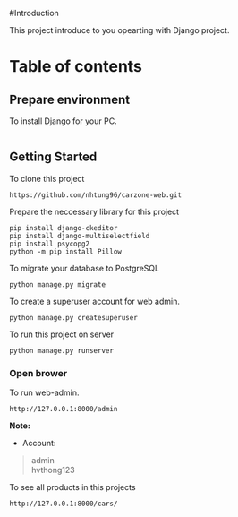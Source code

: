 #Introduction

This project introduce to you opearting with Django project.

# Table of contents

## Prepare environment
To install Django for your PC.
```

```
## Getting Started
To clone this project
```
https://github.com/nhtung96/carzone-web.git
```

Prepare the neccessary library for this project
```
pip install django-ckeditor
pip install django-multiselectfield
pip install psycopg2
python -m pip install Pillow
```

To migrate your database to PostgreSQL
```
python manage.py migrate
```

To create a superuser account for web admin.
```
python manage.py createsuperuser
```

To run this project on server
```
python manage.py runserver
```

### Open brower
To run web-admin.
```
http://127.0.0.1:8000/admin
```
**Note:**
* Account:
> admin  
> hvthong123

To see all products in this projects
```
http://127.0.0.1:8000/cars/
```
